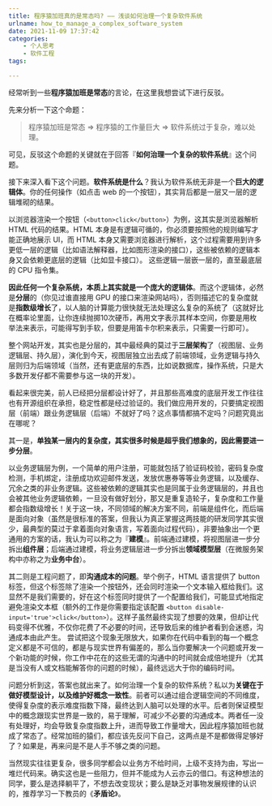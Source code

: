 ```yaml
---
title: 程序猿加班真的是常态吗? —— 浅谈如何治理一个复杂软件系统
urlname: how_to_manage_a_complex_software_system
date: 2021-11-09 17:37:42
categories:
    - 个人思考
    - 软件工程
tags:

---
```


经常听到一些**程序猿加班是常态**的言论，在这里我想尝试下进行反驳。

先来分析一下这个命题：

> 程序猿加班是常态 => 程序猿的工作量巨大 => 软件系统过于复杂，难以处理。

可见，反驳这个命题的关键就在于回答『**如何治理一个复杂的软件系统**』这个问题。

接下来深入看下这个问题。**软件系统是什么**？我认为软件系统无非是一个**巨大的逻辑体**。你的任何操作（如点击 web 的一个按钮），其实背后都是一层又一层的逻辑堆砌的结果。

以浏览器渲染一个按钮（`<button>click</button>`）为例，这其实是浏览器解析 HTML 代码的结果。HTML 本身是有逻辑可循的，你必须要按照他的规则编写才能正确地展示 UI，而 HTML 本身又需要浏览器进行解析，这个过程需要用到许多更低一层的逻辑（比如语法解释器，比如图形渲染的接口），这些被依赖的逻辑本身又会依赖更底层的逻辑（比如显卡接口）。 这些逻辑一层嵌一层的，直至最底层的 CPU 指令集。

**因此任何一个复杂系统，本质上其实就是一个庞大的逻辑体**。而这个逻辑体，必然是**分层**的（你见过谁直接用 GPU 的接口来渲染网站吗），否则描述它的复杂度就是**指数级增长**了，以人脑的计算能力很快就无法处理这么复杂的系统了（这就好比在概率论里面，让你连续抛掷10次硬币，再用文字表示其样本空间，你要是用枚举法来表示，可能得写到手软，但要是用笛卡尔积来表示，只需要一行即可）。

整个网站开发，其实也是分层的，其中最经典的莫过于**三层架构**了（视图层、业务逻辑层、持久层），演化到今天，视图层独立出去成了前端领域，业务逻辑与持久层则归为后端领域（当然，还有更底层的东西，比如说数据库，操作系统，只是大多数开发仔都不需要参与这一块的开发）。

看起来很完美，前人已经把分层都设计好了，并且那些高难度的底层开发工作往往也有开源组织在承担，稳定性都是经过验证的。我们做应用开发的，只要搞定视图层（前端）跟业务逻辑层（后端）不就好了吗？这点事情都搞不定吗？问题究竟出在哪呢？

其一是，**单独某一层内的复杂度，其实很多时候是超乎我们想象的，因此需要进一步分层**。

以业务逻辑层为例，一个简单的用户注册，可能就包括了验证码校验，密码复杂度检测，手机绑定，注册成功欢迎邮件发送，发放优惠券等等业务逻辑，以及缓存、冗余之类的非业务逻辑。这些被依赖的逻辑其实也是同属于业务逻辑层的，并且也会被其他业务逻辑依赖，一旦没有做好划分，那又是重复造轮子，复杂度和工作量都会指数级增长！关于这一块，不同领域的解决方案不同，前端是组件化，而后端是面向对象（虽然是很标准的答案，但我认为真正掌握这两技能的研发同学其实很少，最典型的莫过于拿着面向对象语言，写着面向过程代码），非要抽象出一个更通用的方案的话，我认为可以称之为『**建模**』。前端通过建模，将视图层进一步分拆出**组件层**；后端通过建模，将业务逻辑层进一步分拆出**领域模型层**（在微服务架构中亦称之为**业务中台**）。


其二则是工程问题了，即**沟通成本的问题**。举个例子，HTML 语言提供了 button 标签，但这个标签除了渲染一个按钮外，还会同时渲染一个文本输入框给我们。这显然不是我们需要的，好在这个标签同时提供了一个配置给我们，可能显式地指定避免渲染文本框（额外的工作是你需要指定该配置 `<button disable-input='true'>click</button>`）。这样子虽然最终实现了想要的效果，但却让代码变得不优雅，不仅你花费了不必要的时间，还导致后来的维护者看到会迷惑，沟通成本由此产生。 尝试把这个现象无限放大，如果你在代码中看到的每一个概念定义都是不可信的，都是与现实世界有偏差的，那么当你要解决一个问题或开发一个新功能的时候，你工作中花在的这些无谓的沟通中的时间就会成倍地提升（尤其是当没有人或文档能解答你的问题的时候），最终远远大于你的编码时间。


问题分析到这，答案也就出来了。如何治理一个复杂的软件系统？私以为**关键在于做好模型设计，以及维护好概念一致性**。前者可以通过组合逻辑空间的不同维度，使得复杂度的表示难度指数下降，最终达到人脑可以处理的水平。后者则保证模型中的概念跟现实世界是一致的，易于理解，可减少不必要的沟通成本。两者任一没有处理好，均会导致复杂度指数上升，进而导致工作量增大，因此程序猿加班也就成了常态了。经常加班的猿们，都应该先反问下自己，这两点是不是都做得足够好了？如果是，再来问是不是人手不够之类的问题。

当然现实往往更复杂，很多同学都会以业务方不给时间，上级不支持为由，写出一堆烂代码来。确实这也是一些阻力，但并不能成为人云亦云的借口。有这种想法的同学，要么是选择躺平了，不想去改变现状；要么是缺乏对事物发展规律的认识的，推荐学习一下教员的《**矛盾论**》。



